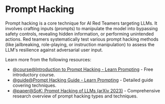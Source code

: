 # Prompt Hacking

Prompt hacking is a core technique for AI Red Teamers targeting LLMs. It involves crafting inputs (prompts) to manipulate the model into bypassing safety controls, revealing hidden information, or performing unintended actions. Red teamers systematically test various prompt hacking methods (like jailbreaking, role-playing, or instruction manipulation) to assess the LLM's resilience against adversarial user input.

Learn more from the following resources:

- [@course@Introduction to Prompt Hacking - Learn Prompting](https://learnprompting.org/courses/intro-to-prompt-hacking) - Free introductory course.
- [@guide@Prompt Hacking Guide - Learn Prompting](https://learnprompting.org/docs/category/prompt-hacking) - Detailed guide covering techniques.
- [@paper@SoK: Prompt Hacking of LLMs (arXiv 2023)](https://arxiv.org/abs/2311.05544) - Comprehensive research overview of prompt hacking types and techniques.
